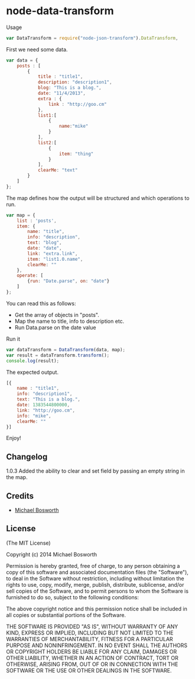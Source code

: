 # node-data-transform

Usage

```javascript
var DataTransform = require("node-json-transform").DataTransform,
```

First we need some data.

```javascript
var data = {
	posts : [
		{
			title : "title1",
			description: "description1",
			blog: "This is a blog.",
			date: "11/4/2013",
			extra : {
				link : "http://goo.cm"
			},
			list1:[
				{
					name:"mike"
				}
			],
			list2:[
				{
					item: "thing"
				}
			],
			clearMe: "text"
		}	
	]
};
```

The map defines how the output will be structured and which operations to run.

```javascript
var map = {
	list : 'posts',
	item: {
		name: "title",
		info: "description",
		text: "blog",
		date: "date",
		link: "extra.link",
		item: "list1.0.name",
		clearMe: ""
	},
	operate: [
		{run: "Date.parse", on: "date"}
	]
};
```
You can read this as follows: 
- Get the array of objects in "posts".
- Map the name to title, info to description etc.
- Run Data.parse on the date value

Run it
```javascript
var dataTransform = DataTransform(data, map);
var result = dataTransform.transform();
console.log(result);
```

The expected output.
```javascript
[{
	name : "title1",
	info: "description1",
	text: "This is a blog.",
	date: 1383544800000,
	link: "http://goo.cm",
	info: "mike",
	clearMe: ""
}] 
```

Enjoy!

## Changelog

1.0.3  Added the ability to clear and set field by passing an empty string in the map.

## Credits

  - [Michael Bosworth](http://github.com/bozzltron)

## License

(The MIT License)

Copyright (c) 2014 Michael Bosworth

Permission is hereby granted, free of charge, to any person obtaining a copy of
this software and associated documentation files (the "Software"), to deal in
the Software without restriction, including without limitation the rights to
use, copy, modify, merge, publish, distribute, sublicense, and/or sell copies of
the Software, and to permit persons to whom the Software is furnished to do so,
subject to the following conditions:

The above copyright notice and this permission notice shall be included in all
copies or substantial portions of the Software.

THE SOFTWARE IS PROVIDED "AS IS", WITHOUT WARRANTY OF ANY KIND, EXPRESS OR
IMPLIED, INCLUDING BUT NOT LIMITED TO THE WARRANTIES OF MERCHANTABILITY, FITNESS
FOR A PARTICULAR PURPOSE AND NONINFRINGEMENT. IN NO EVENT SHALL THE AUTHORS OR
COPYRIGHT HOLDERS BE LIABLE FOR ANY CLAIM, DAMAGES OR OTHER LIABILITY, WHETHER
IN AN ACTION OF CONTRACT, TORT OR OTHERWISE, ARISING FROM, OUT OF OR IN
CONNECTION WITH THE SOFTWARE OR THE USE OR OTHER DEALINGS IN THE SOFTWARE.